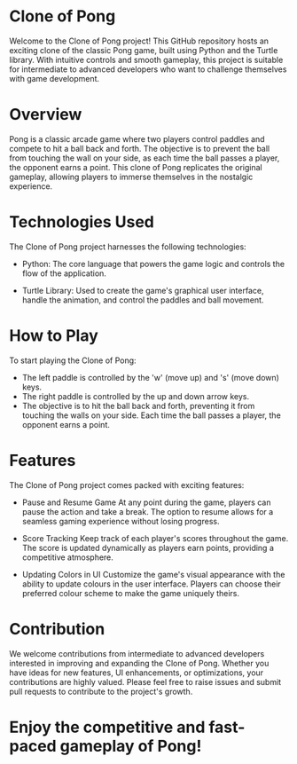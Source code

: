 # Clone of Pong

Welcome to the Clone of Pong project! This GitHub repository hosts an exciting clone of the classic Pong game, built using Python and the Turtle library. With intuitive controls and smooth gameplay, this project is suitable for intermediate to advanced developers who want to challenge themselves with game development.

# Overview
Pong is a classic arcade game where two players control paddles and compete to hit a ball back and forth. The objective is to prevent the ball from touching the wall on your side, as each time the ball passes a player, the opponent earns a point. This clone of Pong replicates the original gameplay, allowing players to immerse themselves in the nostalgic experience.

# Technologies Used
The Clone of Pong project harnesses the following technologies:

- Python: The core language that powers the game logic and controls the flow of the application.

- Turtle Library: Used to create the game's graphical user interface, handle the animation, and control the paddles and ball movement.

# How to Play
To start playing the Clone of Pong:

- The left paddle is controlled by the 'w' (move up) and 's' (move down) keys.
- The right paddle is controlled by the up and down arrow keys.
- The objective is to hit the ball back and forth, preventing it from touching the walls on your side. Each time the ball passes a player, the opponent earns a point.



# Features
The Clone of Pong project comes packed with exciting features:

- Pause and Resume Game
At any point during the game, players can pause the action and take a break. The option to resume allows for a seamless gaming experience without losing progress.

- Score Tracking
Keep track of each player's scores throughout the game. The score is updated dynamically as players earn points, providing a competitive atmosphere.

- Updating Colors in UI
Customize the game's visual appearance with the ability to update colours in the user interface. Players can choose their preferred colour scheme to make the game uniquely theirs.

# Contribution
We welcome contributions from intermediate to advanced developers interested in improving and expanding the Clone of Pong. Whether you have ideas for new features, UI enhancements, or optimizations, your contributions are highly valued. Please feel free to raise issues and submit pull requests to contribute to the project's growth.

# Enjoy the competitive and fast-paced gameplay of Pong!
